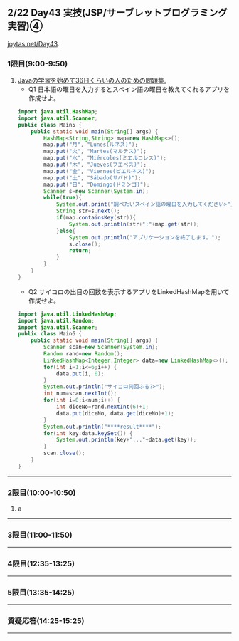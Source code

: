 ## 2/22 Day43 実技(JSP/サーブレットプログラミング実習)④
[joytas.net/Day43](https://joytas.net/%e8%a8%93%e7%b7%b4/day43).
### 1限目(9:00-9:50)
1. [Javaの学習を始めて36日くらいの人のための問題集.](https://joytas.net/programming/java_basic_36)
	- Q1 日本語の曜日を入力するとスペイン語の曜日を教えてくれるアプリを作成せよ。
	~~~java
	import java.util.HashMap;
	import java.util.Scanner;
	public class Main5 {
		public static void main(String[] args) {
			HashMap<String,String> map=new HashMap<>();
			map.put("月", "Lunes(ルネス)");
			map.put("火", "Martes(マルテス)");
			map.put("水", "Miércoles(ミエルコレス)");
			map.put("木", "Jueves(フエベス)");
			map.put("金", "Viernes(ビエルネス)");
			map.put("土", "Sábado(サバド)");
			map.put("日", "Domingo(ドミンゴ)");
			Scanner s=new Scanner(System.in);
			while(true){
				System.out.print("調べたいスペイン語の曜日を入力してください>");
				String str=s.next();
				if(map.containsKey(str)){
					System.out.println(str+":"+map.get(str));
				}else{
					System.out.println("アプリケーションを終了します。");
					s.close();
					return;
				}
			}
		}
	}
	~~~
	- Q2 サイコロの出目の回数を表示するアプリをLinkedHashMapを用いて作成せよ。
	~~~java
	import java.util.LinkedHashMap;
	import java.util.Random;
	import java.util.Scanner;
	public class Main6 {
		public static void main(String[] args) {
			Scanner scan=new Scanner(System.in);
			Random rand=new Random();
			LinkedHashMap<Integer,Integer> data=new LinkedHashMap<>();
			for(int i=1;i<=6;i++) {
				data.put(i, 0);
			}
			System.out.println("サイコロ何回ふる?>");
			int num=scan.nextInt();
			for(int i=0;i<num;i++) {
				int diceNo=rand.nextInt(6)+1;
				data.put(diceNo, data.get(diceNo)+1);
			}
			System.out.println("****result****");
			for(int key:data.keySet()) {
				System.out.println(key+"..."+data.get(key));
			}
			scan.close();
		}
	}
	~~~
---
### 2限目(10:00-10:50)
1. a
---
### 3限目(11:00-11:50)
---
### 4限目(12:35-13:25)
---
### 5限目(13:35-14:25)
---
### 質疑応答(14:25-15:25)
---
